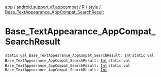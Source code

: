 [app](../../../index.md) / [android.support.v7.appcompat](../../index.md) / [R](../index.md) / [style](index.md) / [Base_TextAppearance_AppCompat_SearchResult](.)

# Base_TextAppearance_AppCompat_SearchResult

`static val Base_TextAppearance_AppCompat_SearchResult: `[`Int`](https://kotlinlang.org/api/latest/jvm/stdlib/kotlin/-int/index.html)
`static val Base_TextAppearance_AppCompat_SearchResult: `[`Int`](https://kotlinlang.org/api/latest/jvm/stdlib/kotlin/-int/index.html)
`static val Base_TextAppearance_AppCompat_SearchResult: `[`Int`](https://kotlinlang.org/api/latest/jvm/stdlib/kotlin/-int/index.html)
`static val Base_TextAppearance_AppCompat_SearchResult: `[`Int`](https://kotlinlang.org/api/latest/jvm/stdlib/kotlin/-int/index.html)